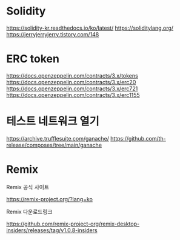 # Solidity
https://solidity-kr.readthedocs.io/ko/latest/
https://soliditylang.org/
https://jerryjerryjerry.tistory.com/148

# ERC token
https://docs.openzeppelin.com/contracts/3.x/tokens
https://docs.openzeppelin.com/contracts/3.x/erc20
https://docs.openzeppelin.com/contracts/3.x/erc721
https://docs.openzeppelin.com/contracts/3.x/erc1155

# 테스트 네트워크 열기
https://archive.trufflesuite.com/ganache/
https://github.com/th-release/composes/tree/main/ganache


# Remix 
Remix 공식 사이트 

https://remix-project.org/?lang=ko

Remix 다운로드링크

https://github.com/remix-project-org/remix-desktop-insiders/releases/tag/v1.0.8-insiders